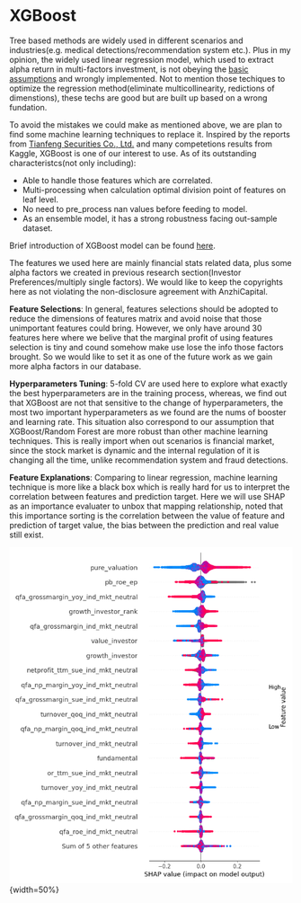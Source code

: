 # XGBoost

Tree based methods are widely used in different scenarios and industries(e.g. medical detections/recommendation system etc.). Plus in my opinion, the widely used linear regression model, which used to extract alpha return in multi-factors investment, is not obeying the [basic assumptions](https://www.statology.org/linear-regression-assumptions/) and wrongly implemented. Not to mention those techiques to optimize the regression method(eliminate multicollinearity, redictions of dimenstions), these techs are good but are built up based on a wrong fundation.

To avoid the mistakes we could make as mentioned above, we are plan to find some machine learning techniques to replace it. Inspired by the reports from [Tianfeng Securities Co., Ltd.](https://drive.google.com/drive/folders/10OW5lwLqXhtnalQ7EeqqCZjqiWe_hpvq?usp=sharing) and many competetions results from Kaggle, XGBoost is one of our interest to use. As of its outstanding characteristcs(not only including):
- Able to handle those features which are correlated.
- Multi-processing when calculation optimal division point of features on leaf level.
- No need to pre_process nan values before feeding to model.
- As an ensemble model, it has a strong robustness facing out-sample dataset.

Brief introduction of XGBoost model can be found [here](https://docs.google.com/presentation/d/10F33ASJkZ0YPJAwLp4Frx_RTd07AnEbV/edit?usp=sharing&ouid=118041969453776582937&rtpof=true&sd=true).

The features we used here are mainly financial stats related data, plus some alpha factors we created in previous research section(Investor Preferences/multiply single factors). We would like to keep the copyrights here as not violating the
non-disclosure agreement with AnzhiCapital.

**Feature Selections**: In general, features selections should be adopted to reduce the dimensions of features matrix and avoid noise that those unimportant features could bring. However, we only have around 30 features here where we belive that the marginal profit of using features selection is tiny and cound somehow make use lose the info those factors brought. So we would like to set it as one of the future work as we gain more alpha factors in our database.

**Hyperparameters Tuning**: 5-fold CV are used here to explore what exactly the best hyperparameters are in the training process, whereas, we find out that XGBoost are not that sensitive to the change of hyperparameters, the most two important hyperparameters as we found are the nums of booster and learning rate. This situation also correspond to our assumption that XGBoost/Random Forest are more robust than other machine learning techniques. This is really import when out scenarios is financial market, since the stock market is dynamic and the internal regulation of it is changing all the time, unlike recommendation system and fraud detections.

**Feature Explanations**: Comparing to linear regression, machine learning technique is more like a black box which is really hard for us to interpret the correlation between features and prediction target. Here we will use SHAP as an importance evaluater to unbox that mapping relationship, noted that this importance sorting is the correlation between the value of feature and prediction of target value, the bias between the prediction and real value still exist.

![SHAP Value](https://github.com/JonnyStart95/Stock_Strategies_Panel/blob/master/pics_folder/SHAP_value.png){width=50%}

